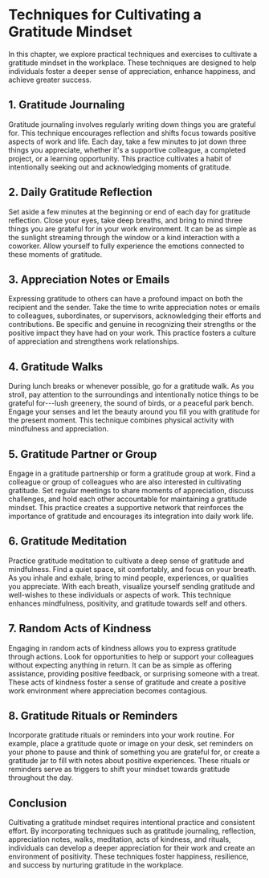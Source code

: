 Techniques for Cultivating a Gratitude Mindset
=========================================================

In this chapter, we explore practical techniques and exercises to cultivate a gratitude mindset in the workplace. These techniques are designed to help individuals foster a deeper sense of appreciation, enhance happiness, and achieve greater success.

**1. Gratitude Journaling**
---------------------------

Gratitude journaling involves regularly writing down things you are grateful for. This technique encourages reflection and shifts focus towards positive aspects of work and life. Each day, take a few minutes to jot down three things you appreciate, whether it's a supportive colleague, a completed project, or a learning opportunity. This practice cultivates a habit of intentionally seeking out and acknowledging moments of gratitude.

**2. Daily Gratitude Reflection**
---------------------------------

Set aside a few minutes at the beginning or end of each day for gratitude reflection. Close your eyes, take deep breaths, and bring to mind three things you are grateful for in your work environment. It can be as simple as the sunlight streaming through the window or a kind interaction with a coworker. Allow yourself to fully experience the emotions connected to these moments of gratitude.

**3. Appreciation Notes or Emails**
-----------------------------------

Expressing gratitude to others can have a profound impact on both the recipient and the sender. Take the time to write appreciation notes or emails to colleagues, subordinates, or supervisors, acknowledging their efforts and contributions. Be specific and genuine in recognizing their strengths or the positive impact they have had on your work. This practice fosters a culture of appreciation and strengthens work relationships.

**4. Gratitude Walks**
----------------------

During lunch breaks or whenever possible, go for a gratitude walk. As you stroll, pay attention to the surroundings and intentionally notice things to be grateful for---lush greenery, the sound of birds, or a peaceful park bench. Engage your senses and let the beauty around you fill you with gratitude for the present moment. This technique combines physical activity with mindfulness and appreciation.

**5. Gratitude Partner or Group**
---------------------------------

Engage in a gratitude partnership or form a gratitude group at work. Find a colleague or group of colleagues who are also interested in cultivating gratitude. Set regular meetings to share moments of appreciation, discuss challenges, and hold each other accountable for maintaining a gratitude mindset. This practice creates a supportive network that reinforces the importance of gratitude and encourages its integration into daily work life.

**6. Gratitude Meditation**
---------------------------

Practice gratitude meditation to cultivate a deep sense of gratitude and mindfulness. Find a quiet space, sit comfortably, and focus on your breath. As you inhale and exhale, bring to mind people, experiences, or qualities you appreciate. With each breath, visualize yourself sending gratitude and well-wishes to these individuals or aspects of work. This technique enhances mindfulness, positivity, and gratitude towards self and others.

**7. Random Acts of Kindness**
------------------------------

Engaging in random acts of kindness allows you to express gratitude through actions. Look for opportunities to help or support your colleagues without expecting anything in return. It can be as simple as offering assistance, providing positive feedback, or surprising someone with a treat. These acts of kindness foster a sense of gratitude and create a positive work environment where appreciation becomes contagious.

**8. Gratitude Rituals or Reminders**
-------------------------------------

Incorporate gratitude rituals or reminders into your work routine. For example, place a gratitude quote or image on your desk, set reminders on your phone to pause and think of something you are grateful for, or create a gratitude jar to fill with notes about positive experiences. These rituals or reminders serve as triggers to shift your mindset towards gratitude throughout the day.

**Conclusion**
--------------

Cultivating a gratitude mindset requires intentional practice and consistent effort. By incorporating techniques such as gratitude journaling, reflection, appreciation notes, walks, meditation, acts of kindness, and rituals, individuals can develop a deeper appreciation for their work and create an environment of positivity. These techniques foster happiness, resilience, and success by nurturing gratitude in the workplace.
